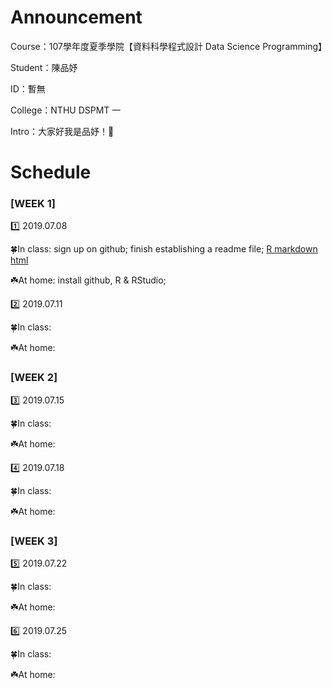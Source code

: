# Announcement 

Course：107學年度夏季學院【資料科學程式設計 Data Science Programming】

Student：陳品妤

ID：暫無

College：NTHU DSPMT 一

Intro：大家好我是品妤！🙂


# Schedule


### [WEEK 1] ###

1️⃣ 2019.07.08

🍀In class: 
  sign up on github; 
  finish establishing a readme file;
  [R markdown html](https://liv-c.github.io/-/r%20studio/rstudio0708.html)
  
☘️At home: install github, R & RStudio; 


2️⃣ 2019.07.11

🍀In class:

☘️At home:

### [WEEK 2] ###

3️⃣ 2019.07.15

🍀In class:

☘️At home:

4️⃣ 2019.07.18

🍀In class:

☘️At home:

### [WEEK 3] ###

5️⃣ 2019.07.22

🍀In class:

☘️At home:

6️⃣ 2019.07.25

🍀In class:

☘️At home:
